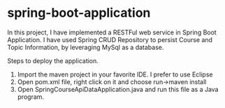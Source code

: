 # spring-boot-application
In this project, I have implemented a RESTFul web service in Spring Boot Application. I have used Spring CRUD Repository to persist Course and Topic Information, by leveraging MySql as a database.

Steps to deploy the application.
1. Import the maven project in your favorite IDE. I prefer to use Eclipse
2. Open pom.xml file, right click on it and choose run->maven install
3. Open SpringCourseApiDataApplication.java and run this file as a Java program.

